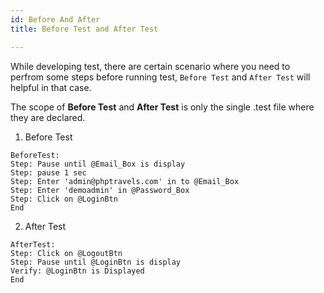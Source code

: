 ```yaml
---
id: Before And After
title: Before Test and After Test

---
```


While developing test, there are certain scenario where you need to perfrom some steps before running test, `Before Test` and `After Test` will helpful in that case. 

The scope of **Before Test** and **After Test** is only the single .test file where they are declared.



1. Before Test

```
BeforeTest:
Step: Pause until @Email_Box is display
Step: pause 1 sec
Step: Enter 'admin@phptravels.com' in to @Email_Box
Step: Enter 'demoadmin' in @Password_Box
Step: Click on @LoginBtn
End

```

2. After Test

```
AfterTest:
Step: Click on @LogoutBtn
Step: Pause until @LoginBtn is display
Verify: @LoginBtn is Displayed
End

```
